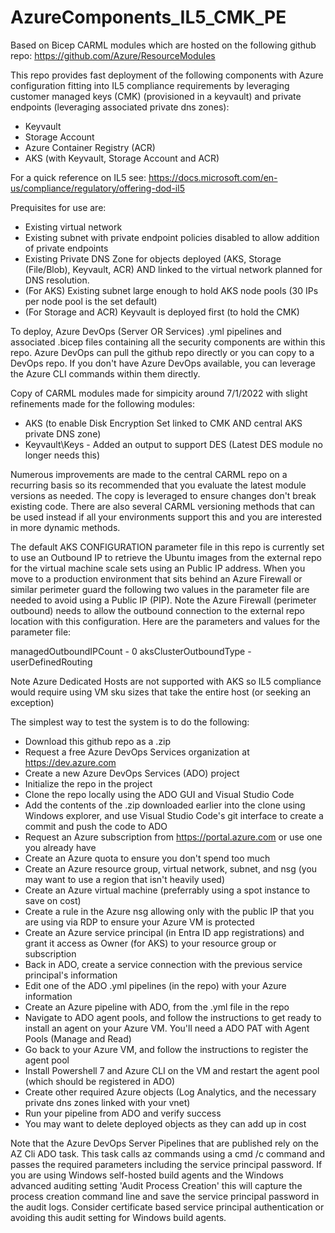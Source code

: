 # AzureComponents_IL5_CMK_PE

Based on Bicep CARML modules which are hosted on the following github repo: https://github.com/Azure/ResourceModules

This repo provides fast deployment of the following components with Azure configuration fitting into IL5 compliance requirements by leveraging customer managed keys (CMK) (provisioned in a keyvault) and private endpoints (leveraging associated private dns zones):

- Keyvault
- Storage Account
- Azure Container Registry (ACR)
- AKS (with Keyvault, Storage Account and ACR)

For a quick reference on IL5 see: https://docs.microsoft.com/en-us/compliance/regulatory/offering-dod-il5

Prequisites for use are:
- Existing virtual network
- Existing subnet with private endpoint policies disabled to allow addition of private endpoints
- Existing Private DNS Zone for objects deployed (AKS, Storage (File/Blob), Keyvault, ACR) AND linked to the virtual network planned for DNS resolution.
- (For AKS) Existing subnet large enough to hold AKS node pools (30 IPs per node pool is the set default)
- (For Storage and ACR) Keyvault is deployed first (to hold the CMK)

To deploy, Azure DevOps (Server OR Services) .yml pipelines and associated .bicep files containing all the security components are within this repo. Azure DevOps can pull the github repo directly or you can copy to a DevOps repo. If you don't have Azure DevOps available, you can leverage the Azure CLI commands within them directly. 

Copy of CARML modules made for simpicity around 7/1/2022 with slight refinements made for the following modules:

- AKS (to enable Disk Encryption Set linked to CMK AND central AKS private DNS zone)
- Keyvault\Keys - Added an output to support DES (Latest DES module no longer needs this)

Numerous improvements are made to the central CARML repo on a recurring basis so its recommended that you evaluate the latest module versions as needed. The copy is leveraged to ensure changes don't break existing code. There are also several CARML versioning methods that can be used instead if all your environments support this and you are interested in more dynamic methods.

The default AKS CONFIGURATION parameter file in this repo is currently set to use an Outbound IP to retrieve the Ubuntu images from the external repo for the virtual machine scale sets using an Public IP address. When you move to a production environment that sits behind an Azure Firewall or similar perimeter guard the following two values in the parameter file are needed to avoid using a Public IP (PIP). Note the Azure Firewall (perimeter outbound) needs to allow the outbound connection to the external repo location with this configuration. Here are the parameters and values for the parameter file:

managedOutboundIPCount - 0
aksClusterOutboundType - userDefinedRouting

Note Azure Dedicated Hosts are not supported with AKS so IL5 compliance would require using VM sku sizes that take the entire host (or seeking an exception)

The simplest way to test the system is to do the following:

- Download this github repo as a .zip
- Request a free Azure DevOps Services organization at https://dev.azure.com
- Create a new Azure DevOps Services (ADO) project
- Initialize the repo in the project
- Clone the repo locally using the ADO GUI and Visual Studio Code
- Add the contents of the .zip downloaded earlier into the clone using Windows explorer, and use Visual Studio Code's git interface to create a commit and push the code to ADO
- Request an Azure subscription from https://portal.azure.com or use one you already have
- Create an Azure quota to ensure you don't spend too much
- Create an Azure resource group, virtual network, subnet, and nsg (you may want to use a region that isn't heavily used)
- Create an Azure virtual machine (preferrably using a spot instance to save on cost)
- Create a rule in the Azure nsg allowing only with the public IP that you are using via RDP to ensure your Azure VM is protected
- Create an Azure service principal (in Entra ID app registrations) and grant it access as Owner (for AKS) to your resource group or subscription
- Back in ADO, create a service connection with the previous service principal's information
- Edit one of the ADO .yml pipelines (in the repo) with your Azure information
- Create an Azure pipeline with ADO, from the .yml file in the repo
- Navigate to ADO agent pools, and follow the instructions to get ready to install an agent on your Azure VM. You'll need a ADO PAT with Agent Pools (Manage and Read)
- Go back to your Azure VM, and follow the instructions to register the agent pool
- Install Powershell 7 and Azure CLI on the VM and restart the agent pool (which should be registered in ADO)
- Create other required Azure objects (Log Analytics, and the necessary private dns zones linked with your vnet)
- Run your pipeline from ADO and verify success
- You may want to delete deployed objects as they can add up in cost

Note that the Azure DevOps Server Pipelines that are published rely on the AZ Cli ADO task. This task calls az commands using a cmd /c command and passes the required parameters including the service principal password. If you are using Windows self-hosted build agents and the Windows advanced auditing setting 'Audit Process Creation' this will capture the process creation command line and save the service principal password in the audit logs. Consider certificate based service principal authentication or avoiding this audit setting for Windows build agents. 

